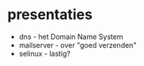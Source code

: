 # presentaties
* dns - het Domain Name System
* mailserver - over "goed verzenden"
* selinux - lastig?
